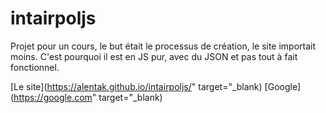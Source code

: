 # intairpoljs

Projet pour un cours, le but était le processus de création, le site importait moins. C'est pourquoi il est en JS pur, avec du JSON et pas tout à fait fonctionnel.

[Le site](https://alentak.github.io/intairpoljs/" target="_blank)
[Google](https://google.com" target="_blank)
